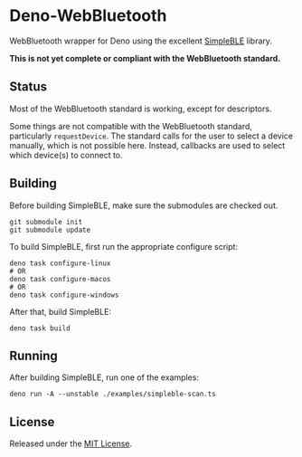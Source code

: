 # Deno-WebBluetooth

WebBluetooth wrapper for Deno using the excellent
[SimpleBLE](https://github.com/OpenBluetoothToolbox/SimpleBLE) library.

**This is not yet complete or compliant with the WebBluetooth standard.**

## Status

Most of the WebBluetooth standard is working, except for descriptors.

Some things are not compatible with the WebBluetooth standard, particularly
`requestDevice`. The standard calls for the user to select a device manually,
which is not possible here. Instead, callbacks are used to select which
device(s) to connect to.

## Building

Before building SimpleBLE, make sure the submodules are checked out.

    git submodule init
    git submodule update

To build SimpleBLE, first run the appropriate configure script:

    deno task configure-linux
    # OR
    deno task configure-macos
    # OR
    deno task configure-windows

After that, build SimpleBLE:

    deno task build

## Running

After building SimpleBLE, run one of the examples:

    deno run -A --unstable ./examples/simpleble-scan.ts

## License

Released under the [MIT License](LICENSE).
